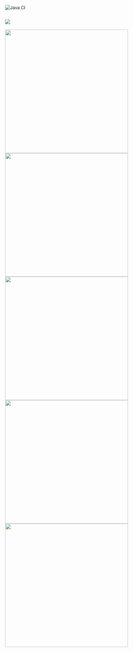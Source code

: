 ![Java CI](https://github.com/evgenpush/java-project-lvl1/actions/workflows/hexlet-check.yml/badge.svg)

<a href="https://codeclimate.com/github/codeclimate/codeclimate/maintainability"><img src="https://api.codeclimate.com/v1/badges/a99a88d28ad37a79dbf6/maintainability" /></a>
---
<a href="https://asciinema.org/a/5kiB12JhUs4hxZi4BaeWEpZUa" target="_blank"><img src="https://asciinema.org/a/5kiB12JhUs4hxZi4BaeWEpZUa.svg" width="400"/></a>
<a href="https://asciinema.org/a/JKZllnKzN7up5Zm3tJUj7jTjN" target="_blank"><img src="https://asciinema.org/a/JKZllnKzN7up5Zm3tJUj7jTjN.svg" width="400"/></a>
<a href="https://asciinema.org/a/2lA5QyVp69aFH4GvBt9WMP0FC" target="_blank"><img src="https://asciinema.org/a/2lA5QyVp69aFH4GvBt9WMP0FC.svg" width="400"/></a>
<a href="https://asciinema.org/a/hPNiIiZdwBTpek5R9aYcTSwq3" target="_blank"><img src="https://asciinema.org/a/hPNiIiZdwBTpek5R9aYcTSwq3.svg" width="400"/></a> 
<a href="https://asciinema.org/a/BkkyhnzCv8XVOBjIbEwfDCHUD" target="_blank"><img src="https://asciinema.org/a/BkkyhnzCv8XVOBjIbEwfDCHUD.svg" width="400"/></a> 

